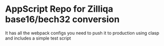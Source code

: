 # AppScript Repo for Zilliqa base16/bech32 conversion
It has all the webpack configs you need to push it to production using clasp and includes a simple test script
